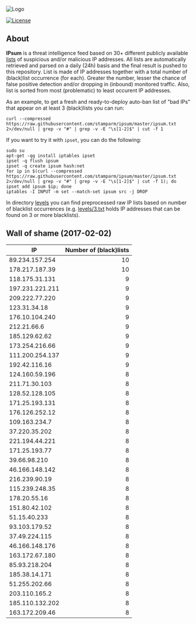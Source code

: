 ![Logo](logo.png)

[![License](https://img.shields.io/badge/license-Public_domain-red.svg)](https://wiki.creativecommons.org/wiki/Public_domain)

About
----

**IPsum** is a threat intelligence feed based on 30+ different publicly available [lists](https://github.com/stamparm/maltrail) of suspicious and/or malicious IP addresses. All lists are automatically retrieved and parsed on a daily (24h) basis and the final result is pushed to this repository. List is made of IP addresses together with a total number of (black)list occurrence (for each). Greater the number, lesser the chance of false positive detection and/or dropping in (inbound) monitored traffic. Also, list is sorted from most (problematic) to least occurent IP addresses.

As an example, to get a fresh and ready-to-deploy auto-ban list of "bad IPs" that appear on at least 3 (black)lists you can run:

```
curl --compressed https://raw.githubusercontent.com/stamparm/ipsum/master/ipsum.txt 2>/dev/null | grep -v "#" | grep -v -E "\s[1-2]$" | cut -f 1
```

If you want to try it with `ipset`, you can do the following:

```
sudo su
apt-get -qq install iptables ipset
ipset -q flush ipsum
ipset -q create ipsum hash:net
for ip in $(curl --compressed https://raw.githubusercontent.com/stamparm/ipsum/master/ipsum.txt 2>/dev/null | grep -v "#" | grep -v -E "\s[1-2]$" | cut -f 1); do ipset add ipsum $ip; done
iptables -I INPUT -m set --match-set ipsum src -j DROP
```

In directory [levels](levels) you can find preprocessed raw IP lists based on number of blacklist occurrences (e.g. [levels/3.txt](levels/3.txt) holds IP addresses that can be found on 3 or more blacklists).

Wall of shame (2017-02-02)
----

|IP|Number of (black)lists|
|---|--:|
89.234.157.254|10
178.217.187.39|10
118.175.31.131|9
197.231.221.211|9
209.222.77.220|9
123.31.34.18|9
176.10.104.240|9
212.21.66.6|9
185.129.62.62|9
173.254.216.66|9
111.200.254.137|9
192.42.116.16|9
124.160.59.196|8
211.71.30.103|8
128.52.128.105|8
171.25.193.131|8
176.126.252.12|8
109.163.234.7|8
37.220.35.202|8
221.194.44.221|8
171.25.193.77|8
39.66.98.210|8
46.166.148.142|8
216.239.90.19|8
115.239.248.35|8
178.20.55.16|8
151.80.42.102|8
51.15.40.233|8
93.103.179.52|8
37.49.224.115|8
46.166.148.176|8
163.172.67.180|8
85.93.218.204|8
185.38.14.171|8
51.255.202.66|8
203.110.165.2|8
185.110.132.202|8
163.172.209.46|8
